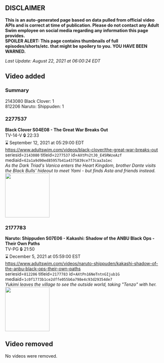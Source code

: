 ## DISCLAIMER
**This is an auto-generated page based on data pulled from official video APIs and is correct at time of publication. Please do not contact any Adult Swim employee on social media regarding any information this page provides.**  
**SPOILER ALERT: This page contains thumbnails of full episodes/shorts/etc. that might be spoilery to you. YOU HAVE BEEN WARNED.**  

_Last Update: August 22, 2021 at 06:00:24 EDT_
## Video added
### Summary
2143080 Black Clover: 1  
812206 Naruto: Shippuden: 1  
### 2277537
**Black Clover S04E08 - The Great War Breaks Out**  
TV-14-V 🔒 22:33  
⌛ September 12, 2021 at 05:29:00 EDT  
https://www.adultswim.com/videos/black-clover/the-great-war-breaks-out  
seriesid=`2143080` titleid=`2277537` id=`AXtPn2tJ0_E45RWzeAzf` mediaid=`62a1a9d90ed85957b41a4375839ce7f3caa3a1ec`  
_As the Dark Triad's Vanica enters the Heart Kingdom, brother Dante visits the Black Bulls' hideout to meet Yami - but finds Asta and friends instead._  
<a href="https://media.cdn.adultswim.com/uploads/20210820/thumbnails/2_218201113460-BlackClover_162_TheGreatWarBreaksOut.png"><img src="https://media.cdn.adultswim.com/uploads/20210820/thumbnails/2_218201113460-BlackClover_162_TheGreatWarBreaksOut.png" height="144px" /></a>
### 2177783
**Naruto: Shippuden S07E06 - Kakashi: Shadow of the ANBU Black Ops - Their Own Paths**  
TV-PG 🔒 21:50  
⌛ December 5, 2021 at 05:59:00 EST  
https://www.adultswim.com/videos/naruto-shippuden/kakashi-shadow-of-the-anbu-black-ops-their-own-paths  
seriesid=`812206` titleid=`2177783` id=`AXtPn16NeTntnGIjub1G` mediaid=`1c0f1773b1ce2dffe055b6a798e4c93d29354de7`  
_Yukimi leaves the village to see the outside world, taking "Tenzo" with her._  
<a href="https://media.cdn.adultswim.com/uploads/20210820/thumbnails/2_21820111581-NarutoShippuden_344_KakashiShadowOfTheANBUBlackOpsTheirOwnPaths.png"><img src="https://media.cdn.adultswim.com/uploads/20210820/thumbnails/2_21820111581-NarutoShippuden_344_KakashiShadowOfTheANBUBlackOpsTheirOwnPaths.png" height="144px" /></a>
## Video removed
No videos were removed.  
